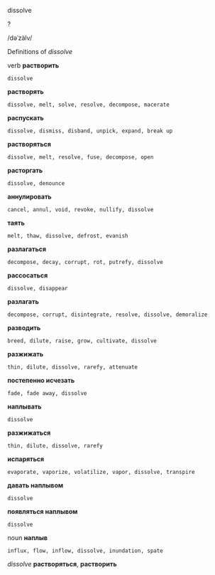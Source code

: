 dissolve

?

/dəˈzälv/

Definitions of _dissolve_

verb
**растворить**

    dissolve
**растворять**

    dissolve, melt, solve, resolve, decompose, macerate
**распускать**

    dissolve, dismiss, disband, unpick, expand, break up
**растворяться**

    dissolve, melt, resolve, fuse, decompose, open
**расторгать**

    dissolve, denounce
**аннулировать**

    cancel, annul, void, revoke, nullify, dissolve
**таять**

    melt, thaw, dissolve, defrost, evanish
**разлагаться**

    decompose, decay, corrupt, rot, putrefy, dissolve
**рассосаться**

    dissolve, disappear
**разлагать**

    decompose, corrupt, disintegrate, resolve, dissolve, demoralize
**разводить**

    breed, dilute, raise, grow, cultivate, dissolve
**разжижать**

    thin, dilute, dissolve, rarefy, attenuate
**постепенно исчезать**

    fade, fade away, dissolve
**наплывать**

    dissolve
**разжижаться**

    thin, dilute, dissolve, rarefy
**испаряться**

    evaporate, vaporize, volatilize, vapor, dissolve, transpire
**давать наплывом**

    dissolve
**появляться наплывом**

    dissolve

noun
**наплыв**

    influx, flow, inflow, dissolve, inundation, spate

_dissolve_
**растворяться**, **растворить**